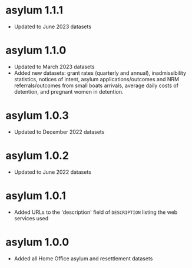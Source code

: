 # asylum 1.1.1

- Updated to June 2023 datasets

# asylum 1.1.0

- Updated to March 2023 datasets
- Added new datasets: grant rates (quarterly and annual), inadmissibility statistics, notices of intent, asylum applications/outcomes and NRM referrals/outcomes from small boats arrivals, average daily costs of detention, and pregnant women in detention.

# asylum 1.0.3

- Updated to December 2022 datasets

# asylum 1.0.2

- Updated to June 2022 datasets

# asylum 1.0.1

- Added URLs to the 'description' field of `DESCRIPTION` listing the web services used

# asylum 1.0.0

- Added all Home Office asylum and resettlement datasets
